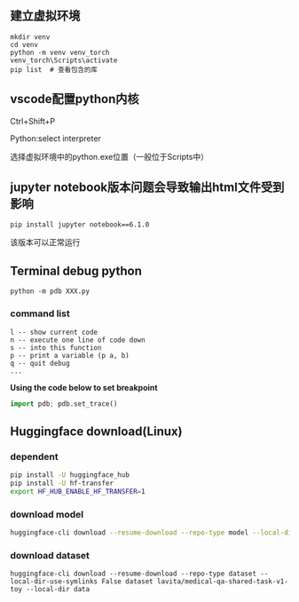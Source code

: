 ## 建立虚拟环境 
    mkdir venv
    cd venv
    python -m venv venv_torch
    venv_torch\Scripts\activate
    pip list  # 查看包含的库

## vscode配置python内核

Ctrl+Shift+P
    
Python:select interpreter
    
选择虚拟环境中的python.exe位置（一般位于Scripts中）

## jupyter notebook版本问题会导致输出html文件受到影响

    pip install jupyter notebook==6.1.0

该版本可以正常运行

## Terminal debug python

    python -m pdb XXX.py

### command list

    l -- show current code
    n -- execute one line of code down
    s -- into this function
    p -- print a variable (p a, b)
    q -- quit debug
    ...

**Using the code below to set breakpoint** 
```python
import pdb; pdb.set_trace()
```

## Huggingface download(Linux)

### dependent
```bash
pip install -U huggingface_hub
pip install -U hf-transfer
export HF_HUB_ENABLE_HF_TRANSFER=1
```

### download model
```bash
huggingface-cli download --resume-download --repo-type model --local-dir-use-symlinks False bigscience/bloom-560m --local-dir bloom-560m
```

### download dataset
```
huggingface-cli download --resume-download --repo-type dataset --local-dir-use-symlinks False dataset lavita/medical-qa-shared-task-v1-toy --local-dir data
```







